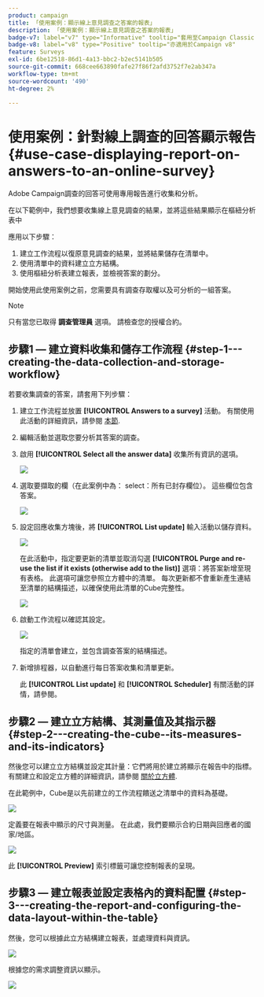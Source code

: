 ```yaml
---
product: campaign
title: 「使用案例：顯示線上意見調查之答案的報表」
description: 「使用案例：顯示線上意見調查之答案的報表」
badge-v7: label="v7" type="Informative" tooltip="套用至Campaign Classic v7"
badge-v8: label="v8" type="Positive" tooltip="亦適用於Campaign v8"
feature: Surveys
exl-id: 6be12518-86d1-4a13-bbc2-b2ec5141b505
source-git-commit: 668cee663890fafe27f86f2afd3752f7e2ab347a
workflow-type: tm+mt
source-wordcount: '490'
ht-degree: 2%

---
```


# 使用案例：針對線上調查的回答顯示報告{#use-case-displaying-report-on-answers-to-an-online-survey}



Adobe Campaign調查的回答可使用專用報告進行收集和分析。

在以下範例中，我們想要收集線上意見調查的結果，並將這些結果顯示在樞紐分析表中

應用以下步驟：

1. 建立工作流程以復原意見調查的結果，並將結果儲存在清單中。
1. 使用清單中的資料建立立方結構。
1. 使用樞紐分析表建立報表，並檢視答案的劃分。

開始使用此使用案例之前，您需要具有調查存取權以及可分析的一組答案。

>[!NOTE]
>
>只有當您已取得 **調查管理員** 選項。 請檢查您的授權合約。

## 步驟1 — 建立資料收集和儲存工作流程 {#step-1---creating-the-data-collection-and-storage-workflow}

若要收集調查的答案，請套用下列步驟：

1. 建立工作流程並放置 **[!UICONTROL Answers to a survey]** 活動。 有關使用此活動的詳細資訊，請參閱 [本節](../../surveys/using/publish-track-and-use-collected-data.md#using-the-collected-data).
1. 編輯活動並選取您要分析其答案的調查。
1. 啟用 **[!UICONTROL Select all the answer data]** 收集所有資訊的選項。

   ![](assets/reporting_usecase_1_01.png)

1. 選取要擷取的欄（在此案例中為： select：所有已封存欄位）。 這些欄位包含答案。

   ![](assets/reporting_usecase_1_02.png)

1. 設定回應收集方塊後，將 **[!UICONTROL List update]** 輸入活動以儲存資料。

   ![](assets/reporting_usecase_1_04.png)

   在此活動中，指定要更新的清單並取消勾選 **[!UICONTROL Purge and re-use the list if it exists (otherwise add to the list)]** 選項：將答案新增至現有表格。 此選項可讓您參照立方體中的清單。 每次更新都不會重新產生連結至清單的結構描述，以確保使用此清單的Cube完整性。

   ![](assets/reporting_usecase_1_03.png)

1. 啟動工作流程以確認其設定。

   ![](assets/reporting_usecase_1_05.png)

   指定的清單會建立，並包含調查答案的結構描述。

1. 新增排程器，以自動進行每日答案收集和清單更新。

   此 **[!UICONTROL List update]** 和 **[!UICONTROL Scheduler]** 有關活動的詳情，請參閱。

## 步驟2 — 建立立方結構、其測量值及其指示器 {#step-2---creating-the-cube--its-measures-and-its-indicators}

然後您可以建立立方結構並設定其計量：它們將用於建立將顯示在報告中的指標。 有關建立和設定立方體的詳細資訊，請參閱 [關於立方體](../../reporting/using/ac-cubes.md).

在此範例中，Cube是以先前建立的工作流程饋送之清單中的資料為基礎。

![](assets/reporting_usecase_2_01.png)

定義要在報表中顯示的尺寸與測量。 在此處，我們要顯示合約日期與回應者的國家/地區。

![](assets/reporting_usecase_2_02.png)

此 **[!UICONTROL Preview]** 索引標籤可讓您控制報表的呈現。

## 步驟3 — 建立報表並設定表格內的資料配置 {#step-3---creating-the-report-and-configuring-the-data-layout-within-the-table}

然後，您可以根據此立方結構建立報表，並處理資料與資訊。

![](assets/reporting_usecase_3_01.png)

根據您的需求調整資訊以顯示。

![](assets/reporting_usecase_3_02.png)
